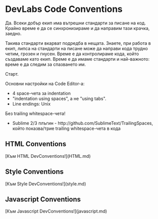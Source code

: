 <h1>DevLabs Code Conventions</h1>

Да. Всеки добър екип има вътрешни стандарти за писане на код.
Крайно време е да се синхронизираме и да направим тази крачка, заедно.

Такива стандарти вкарват подредба в нещата. Знаете, при работа в екип, липса на стандарти на писане може да направи кода трудно четим, грозен и гнусен. Време е да контролираме кода, който създаваме като екип. Време е да имаме стандарти и най-важното: време е да следим за спазването им.

Старт.

Основни настройки на Code Editor-а:
<ul>
    <li>4 space-чета за indentation</li>
    <li>"indentation using spaces", а не "using tabs".</li>
    <li>Line endings: Unix</li>
</ul>

Без trailing whitespace-чета!
<ul>
    <li>Sublime 2/3 плъгин - http://github.com/SublimeText/TrailingSpaces, който показва/трие trailing whitespace-чета в кода</li>
</ul>

<h2>HTML Conventions</h2>
[Към HTML DevConventions!](HTML.md)

<h2>Style Conventions</h2>
[Към Style DevConventions!](style.md)

<h2>Javascript Conventions</h2>
[Към Javascript DevConventions!](javascript.md)